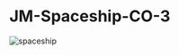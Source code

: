 # JM-Spaceship-CO-3

![spaceship](https://github.com/Josttin-M/JM-Spaceship-CO-3/assets/136290538/a04c5f7f-1b26-453d-93d2-55bdc79f7d18)


